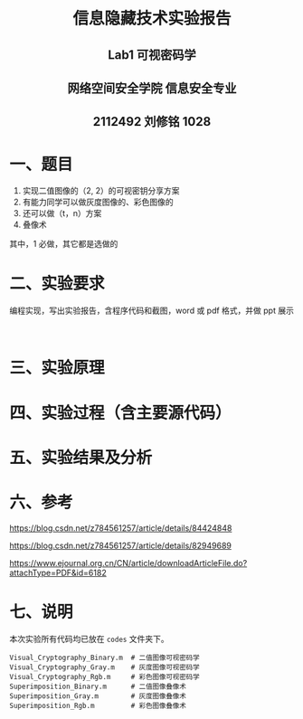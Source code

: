 # <center>**信息隐藏技术实验报告**</center>

## <center>**Lab1 可视密码学**</center>

## <center> **网络空间安全学院 信息安全专业**</center>

## <center> **2112492 刘修铭 1028**</center>

# 一、题目

1. 实现二值图像的（2,  2）的可视密钥分享方案
2. 有能力同学可以做灰度图像的、彩色图像的
3. 还可以做（t，n）方案
4. 叠像术

其中，1 必做，其它都是选做的



# 二、实验要求

编程实现，写出实验报告，含程序代码和截图，word 或 pdf 格式，并做 ppt 展示

​	

# 三、实验原理





# 四、实验过程（含主要源代码）





# 五、实验结果及分析





# 六、参考

https://blog.csdn.net/z784561257/article/details/84424848

https://blog.csdn.net/z784561257/article/details/82949689

https://www.ejournal.org.cn/CN/article/downloadArticleFile.do?attachType=PDF&id=6182



# 七、说明

本次实验所有代码均已放在 `codes` 文件夹下。

```shell
Visual_Cryptography_Binary.m  # 二值图像可视密码学
Visual_Cryptography_Gray.m    # 灰度图像可视密码学
Visual_Cryptography_Rgb.m     # 彩色图像可视密码学
Superimposition_Binary.m      # 二值图像叠像术
Superimposition_Gray.m        # 灰度图像叠像术
Superimposition_Rgb.m         # 彩色图像叠像术
```